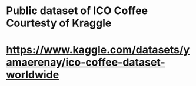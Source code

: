 # Public dataset of ICO Coffee Courtesty of Kraggle 
# https://www.kaggle.com/datasets/yamaerenay/ico-coffee-dataset-worldwide
